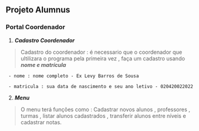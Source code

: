 ## Projeto Alumnus

### Portal Coordenador
1. ***Cadastro Coordenador*** 
 
>Cadastro do coordenador : é necessario que o coordenador que ultilizara o programa
pela primeira vez , faça um cadastro usando ***nome e matrícula***


     - nome : nome completo - Ex Levy Barros de Sousa
   
     - matricula : sua data de nascimento e seu ano letivo - 020420022022

2. ***Menu***
 > O menu terá funções como : Cadastrar novos alunos , professores , turmas , listar alunos cadastrados , transferir alunos entre níveis e cadastrar notas.  
    
   





